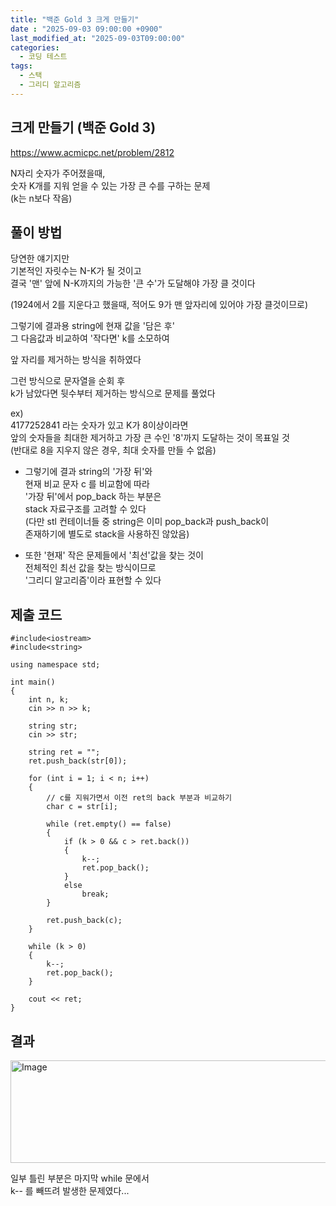 ```yaml
---
title: "백준 Gold 3 크게 만들기"
date : "2025-09-03 09:00:00 +0900"
last_modified_at: "2025-09-03T09:00:00"
categories:
  - 코딩 테스트
tags:
  - 스택
  - 그리디 알고리즘
---
```


## 크게 만들기 (백준 Gold 3)
<https://www.acmicpc.net/problem/2812><br>

N자리 숫자가 주어졌을때,<br>
숫자 K개를 지워 얻을 수 있는 가장 큰 수를 구하는 문제<br>
(k는 n보다 작음)<br>

## 풀이 방법

당연한 얘기지만<br>
기본적인 자릿수는 N-K가 될 것이고<br>
결국 '맨' 앞에 N-K까지의 가능한 '큰 수'가 도달해야 가장 클 것이다<br>

(1924에서 2를 지운다고 했을때, 적어도 9가 맨 앞자리에 있어야 가장 클것이므로)<br>

그렇기에 결과용 string에 현재 값을 '담은 후'<br>
그 다음값과 비교하여 '작다면' k를 소모하여<br>

앞 자리를 제거하는 방식을 취하였다<br>

그런 방식으로 문자열을 순회 후<br>
k가 남았다면 뒷수부터 제거하는 방식으로 문제를 풀었다<br>

ex)<br>
4177252841 라는 숫자가 있고 K가 8이상이라면<br>
앞의 숫자들을 최대한 제거하고 가장 큰 수인 '8'까지 도달하는 것이 목표일 것<br>
(반대로 8을 지우지 않은 경우, 최대 숫자를 만들 수 없음)<br>

- 그렇기에 결과 string의 '가장 뒤'와<br>
  현재 비교 문자 c 를 비교함에 따라<br>
  '가장 뒤'에서 pop_back 하는 부분은<br>
  stack 자료구조를 고려할 수 있다<br>
  (다만 stl 컨테이너들 중 string은 이미 pop_back과 push_back이<br>
  존재하기에 별도로 stack을 사용하진 않았음)<br>

- 또한 '현재' 작은 문제들에서 '최선'값을 찾는 것이<br>
  전체적인 최선 값을 찾는 방식이므로<br>
  '그리디 알고리즘'이라 표현할 수 있다<br>

## 제출 코드

```
#include<iostream>
#include<string>

using namespace std;

int main()
{
	int n, k;
	cin >> n >> k;

	string str;
	cin >> str;

	string ret = "";
	ret.push_back(str[0]);

	for (int i = 1; i < n; i++)
	{
		// c를 지워가면서 이전 ret의 back 부분과 비교하기
		char c = str[i];

		while (ret.empty() == false)
		{
			if (k > 0 && c > ret.back())
			{
				k--;
				ret.pop_back();
			}
			else
				break;
		}

		ret.push_back(c);
	}

	while (k > 0)
	{
		k--;
		ret.pop_back();
	}

	cout << ret;
}
```

## 결과
<img width="1155" height="164" alt="Image" src="https://github.com/user-attachments/assets/403a10f7-302b-475e-9f13-86ebe308d288" /><br>

일부 틀린 부분은 마지막 while 문에서<br>
k-- 를 빼뜨려 발생한 문제였다...<br>